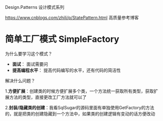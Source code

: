 Design.Patterns 设计模式系列

https://www.cnblogs.com/zhili/p/StatePattern.html  高质量参考博客

# 简单工厂模式 SimpleFactory

为什么要学习这个模式？

- **面试**： 面试需要问
- **提高编程水平**： 提高代码编写的水平，还有代码的简洁性

解决什么问题？

1.**方便扩展**：创建类的时候方便扩展多个类，一个方法统一获取所有类型，获取扩展方法的类型，直接更改工厂方法就可以了

2.**封装/隐藏类的创建**：我看SqlSugar的源码里面有单独使用GetFactory的方法的，就是把类的创建隐藏到一个方法中，如果类的创建逻辑有变动的话方便改动